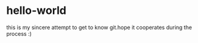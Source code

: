 # hello-world
this is my sincere attempt to get to know git.hope it cooperates during the process :)
